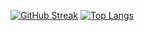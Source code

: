 [![GitHub Streak](https://github-readme-streak-stats.herokuapp.com?user=ledevthang&theme=highcontrast)](https://git.io/streak-stats)
[![Top Langs](https://github-readme-stats.vercel.app/api/top-langs/?username=ledevthang&langs_count=20&layout=pie)](https://github.com/ledevthang/ledevthang)
